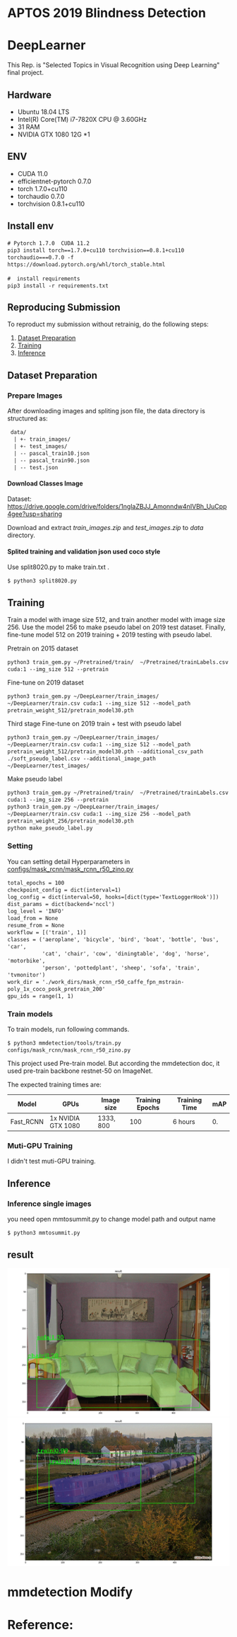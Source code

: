 # APTOS 2019 Blindness Detection
# DeepLearner 
This Rep. is "Selected Topics in Visual Recognition using Deep Learning" final project.

## Hardware
- Ubuntu 18.04 LTS
- Intel(R) Core(TM) i7-7820X CPU @ 3.60GHz
- 31 RAM
- NVIDIA GTX 1080 12G *1

## ENV
- CUDA 11.0
- efficientnet-pytorch    0.7.0
- torch                   1.7.0+cu110
- torchaudio              0.7.0
- torchvision             0.8.1+cu110


## Install env
```
# Pytorch 1.7.0  CUDA 11.2
pip3 install torch==1.7.0+cu110 torchvision==0.8.1+cu110 torchaudio===0.7.0 -f https://download.pytorch.org/whl/torch_stable.html

#  install requirements
pip3 install -r requirements.txt
```

## Reproducing Submission
To reproduct my submission without retrainig, do the following steps:

1.  [Dataset Preparation](#Dataset-Preparation)
2.  [Training](#Training)
3.  [Inference](#Inference)

## Dataset Preparation
### Prepare Images
After downloading images and spliting json file, the data directory is structured as:
```
 data/
  | +- train_images/
  | +- test_images/
  | -- pascal_train10.json
  | -- pascal_train90.json
  | -- test.json
```

#### Download Classes Image
Dataset: https://drive.google.com/drive/folders/1nglaZBJJ_Amonndw4nIVBh_UuCpp4gee?usp=sharing

Download and extract *train_images.zip* and *test_images.zip* to *data* directory.

#### Splited training and validation json used coco style
Use split8020.py to make train.txt .
```
$ python3 split8020.py
```

## Training
Train a model with image size 512, and train another model with image size 256.
Use the model 256 to make pseudo label on 2019 test dataset.
Finally, fine-tune model 512 on 2019 training + 2019 testing with pseudo label.

Pretrain on 2015 dataset
```
python3 train_gem.py ~/Pretrained/train/  ~/Pretrained/trainLabels.csv cuda:1 --img_size 512 --pretrain
```

Fine-tune on 2019 dataset
```
python3 train_gem.py ~/DeepLearner/train_images/  ~/DeepLearner/train.csv cuda:1 --img_size 512 --model_path pretrain_weight_512/pretrain_model30.pth
```

Third stage Fine-tune on 2019 train + test with pseudo label
```
python3 train_gem.py ~/DeepLearner/train_images/  ~/DeepLearner/train.csv cuda:1 --img_size 512 --model_path pretrain_weight_512/pretrain_model30.pth --additional_csv_path ./soft_pseudo_label.csv --additional_image_path ~/DeepLearner/test_images/
```

Make pseudo label
```
python3 train_gem.py ~/Pretrained/train/  ~/Pretrained/trainLabels.csv cuda:1 --img_size 256 --pretrain
python3 train_gem.py ~/DeepLearner/train_images/  ~/DeepLearner/train.csv cuda:1 --img_size 256 --model_path pretrain_weight_256/pretrain_model30.pth
python make_pseudo_label.py
```


### Setting
You can setting detail Hyperparameters in [configs/mask_rcnn/mask_rcnn_r50_zino.py](https://github.com/linzino7/Fast_RCNN_mmdet/configs/mask_rcnn/mask_rcnn_r50_zino.py)

```
total_epochs = 100
checkpoint_config = dict(interval=1)
log_config = dict(interval=50, hooks=[dict(type='TextLoggerHook')])
dist_params = dict(backend='nccl')
log_level = 'INFO'
load_from = None
resume_from = None
workflow = [('train', 1)]
classes = ('aeroplane', 'bicycle', 'bird', 'boat', 'bottle', 'bus', 'car',
           'cat', 'chair', 'cow', 'diningtable', 'dog', 'horse', 'motorbike',
           'person', 'pottedplant', 'sheep', 'sofa', 'train', 'tvmonitor')
work_dir = './work_dirs/mask_rcnn_r50_caffe_fpn_mstrain-poly_1x_coco_posk_pretrain_200'
gpu_ids = range(1, 1)
```

### Train models
To train models, run following commands.
```
$ python3 mmdetection/tools/train.py configs/mask_rcnn/mask_rcnn_r50_zino.py
```
This project used Pre-train model. But according the mmdetection doc, it used pre-train backbone restnet-50 on ImageNet.

The expected training times are:

Model | GPUs | Image size | Training Epochs | Training Time | mAP|
------------ | ------------- | ------------- | ------------- | ------------- | ------------- | 
Fast_RCNN | 1x NVIDIA GTX 1080 | 1333, 800 | 100 | 6 hours | 0.


### Muti-GPU Training
I didn't test muti-GPU training.

## Inference

### Inference single images
you need open mmtosummit.py to change model path and output name
```
$ python3 mmtosummit.py
```
## result
![](https://github.com/linzino7/Fast_RCNN_mmdet/blob/main/imgresult/in_2009_003123.jpg)
![](https://github.com/linzino7/Fast_RCNN_mmdet/blob/main/imgresult/in_2009_003938.jpg)

# mmdetection Modify

# Reference:

